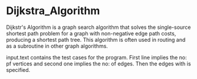 Dijkstra_Algorithm
==================

 Dijkstr's Algorithm is a graph search algorithm that solves the single-source
 shortest path problem for a graph with non-negative edge path costs, producing
 a shortest path tree. This algorithm is often used in routing and as a subroutine
 in other graph algorithms.
 
 input.text contains the test cases for the program.
 First line implies the no: pf vertices and second one implies the no: of edges.
 Then the edges with is specified.
 
 
